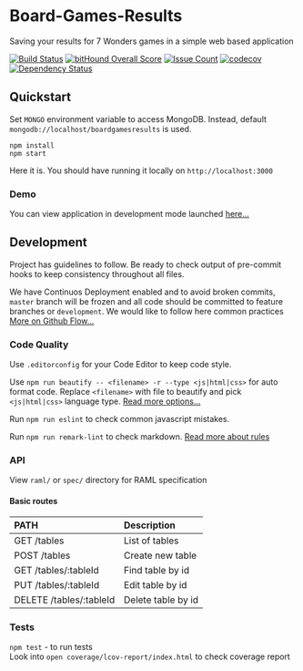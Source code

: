 # Board-Games-Results

Saving your results for 7 Wonders games in a simple web based application

[![Build Status](https://travis-ci.org/GorlifSense/Board-Games-Results.svg?branch=master)](https://travis-ci.org/GorlifSense/Board-Games-Results)
[![bitHound Overall Score](https://www.bithound.io/github/GorlifSense/Board-Games-Results/badges/score.svg)](https://www.bithound.io/github/GorlifSense/Board-Games-Results)
[![Issue Count](https://codeclimate.com/github/GorlifSense/Board-Games-Results/badges/issue_count.svg)](https://codeclimate.com/github/GorlifSense/Board-Games-Results)
[![codecov](https://codecov.io/gh/GorlifSense/Board-Games-Results/branch/master/graph/badge.svg)](https://codecov.io/gh/GorlifSense/Board-Games-Results)
[![Dependency Status](https://www.versioneye.com/user/projects/575ce4e17757a00034dc52ef/badge.svg?style=flat-square)](https://www.versioneye.com/user/projects/575ce4e17757a00034dc52ef)

## Quickstart

Set `MONGO` environment variable to access MongoDB.
Instead, default `mongodb://localhost/boardgamesresults` is used.

`npm install`  
`npm start`  

Here it is. You should have running it locally on `http://localhost:3000`

### Demo

You can view application in development mode launched
[here...](https://boardgamesresults.herokuapp.com)

## Development

Project has guidelines to follow.
Be ready to check output of pre-commit hooks
to keep consistency throughout all files.

We have Continuos Deployment enabled and to avoid broken commits,
`master` branch will be frozen
and all code should be committed to feature branches
or `development`. We would like to follow here common practices
[More on Github Flow...](https://guides.github.com/introduction/flow/)

### Code Quality

Use `.editorconfig` for your Code Editor to keep code style.  

Use `npm run beautify -- <filename> -r --type <js|html|css>`
for auto format code.
Replace `<filename>` with file to beautify
and pick `<js|html|css>` language type.
[Read more options...](https://www.npmjs.com/package/js-beautify)

Run `npm run eslint` to check common javascript mistakes.  

Run `npm run remark-lint` to check markdown.
[Read more about rules](https://github.com/wooorm/remark-lint/blob/master/doc/rules.md)

### API

View `raml/` or `spec/` directory for RAML specification

#### Basic routes

| PATH                       | Description        |
| :-------------             | :-------------     |
| GET /tables                | List of tables     |
| POST /tables               | Create new table   |
| GET /tables/:tableId       | Find table by id   |
| PUT /tables/:tableId       | Edit table by id   |
| DELETE /tables/:tableId    | Delete table by id |

### Tests

`npm test` - to run tests  
Look into `open coverage/lcov-report/index.html` to check coverage report
